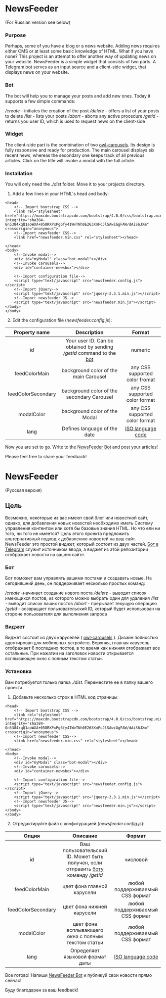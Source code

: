 # NewsFeeder
(For Russian version see below)
### Purpose

Perhaps, some of you have a blog or a news website. Adding news requires either CMS or at least some basic knowledge of HTML. What if you have none?
This project is an attempt to offer another way of updating news on your website. NewsFeeder is a simple widget that consists of two parts. A [Telegram bot](https://t.me/news_box_bot) serves as an input source and a client-side widget, that displays news on your website.

### Bot
The bot will help you to manage your posts and add new ones. Today it supports a few simple commands:

_/create_ - initiates the creation of the post
_/delete_ - offers a list of your posts to delete
_/list_ - lists your posts
_/abort_ - aborts any active procedure
_/getid_ - returns you user ID, which is used to request news on the client-side

### Widget
The client-side part is the combination of two [owl-carousels](http://www.landmarkmlp.com/js-plugin/owl.carousel/index.html). Its design is fully responsive and ready for production. The main carousel displays six recent news, whereas the secondary one keeps track of all previous articles. Click on the title will invoke a modal with the full article.

### Installation
You will only need the _./dist_ folder. Move it to your projects directory.
1) Add a few lines in your HTML's head and body:
```
<head>
    <!-- Import bootstrap CSS -->
    <link rel="stylesheet" href="https://maxcdn.bootstrapcdn.com/bootstrap/4.0.0/css/bootstrap.min.css" integrity="sha384-Gn5384xqQ1aoWXA+058RXPxPg6fy4IWvTNh0E263XmFcJlSAwiGgFAW/dAiS6JXm" crossorigin="anonymous">
    <!--Import newsfeeder CSS-->
    <link href="newsfeeder.min.css" rel="stylesheet"></head>

</head>
<body>
    <!--Invoke modal-->
    <div id="myModal" class="bot-modal"></div>
    <!--Invoke carousels-->
    <div id="container-newsbox"></div>

    <!--Import configuration file-->
    <script type="text/javascript" src="newsfeeder.config.js"></script>
    <!--Import jQuery-->
    <script type="text/javascript" src="jquery-3.3.1.min.js"></script>
    <!--Import newsfeeder JS-->
    <script type="text/javascript" src="newsfeeder.min.js"></script></body>
</body>
```
2) Edit the configuration file (_newsfeeder.config.js_):

| Property name        |  Description  | Format
| :-------------: | :-----:| :--------:|
| id      | Your user ID. Can be obtained by sending _/getid_ command to the [bot](https://t.me/news_box_bot) | numeric|
| feedColorMain      |  background color of the main Carousel| any CSS supported color fromat|
| feedColorSecondary | background color of the secondary Carousel| any CSS supported color format|
| modalColor | background color of the Modal| any CSS supported color format|
| lang | Defines language of the date| [ISO language code](http://www.mathguide.de/info/tools/languagecode.html)|

Now you are set to go. Write to the [NewsFeeder Bot](https://t.me/news_box_bot) and post your articles!

Please feel free to share your feedback!



# NewsFeeder
(Русская версия)
## Цель

Возможно, некоторые из вас имеют свой блог или новостной сайт, однако, для добавления новых новостей необходимо иметь Систему управления контентом или хотя бы базовые знания HTML. Но что ели ни того, ни того не имеется?
Цель этого проекта предложить альтернативный подход к добавлению новостей на ваш сайт. NewsFeeder это простой виджет, который состоит из двух частей. [Бот в Telegram](https://t.me/news_box_bot) служит источником ввода, а виджет из этой репозитории отображает новости на вашем сайте.

### Бот
Бот поможет вам управлять вашими постами и создавать новые. На сегодняшний день, он поддерживает несколько простых команд:

_/create_ -начинает создание нового поста
_/delete_ - выводит список имеющихся постов, из которого можно выбрать один для удаления
_/list_ - выводит список ваших постов
_/abort_ - прерывает текущую операцию
_/getid_ - возвращает пользовательский ID, который будет использован на стороне пользователя для выполнения запроса

### Виджет
Виджет состоит из двух каруселей ( [owl-carousels](http://www.landmarkmlp.com/js-plugin/owl.carousel/index.html) ).
Дизайн полностью адоптирован для мобильных устройств. Верхняя, главная карусель отображает 6 последних постов, в то время как нижняя отображает все остальные. При нажатии на заголовок новости открывается всплывающее окно с полным текстом статьи.

### Установка
Вам потребуется только папка _./dist_. Переместите ее в папку вашего проекта.
1) Добавьте несколько строк в HTML код страницы:
```
<head>
    <!-- Import bootstrap CSS -->
    <link rel="stylesheet" href="https://maxcdn.bootstrapcdn.com/bootstrap/4.0.0/css/bootstrap.min.css" integrity="sha384-Gn5384xqQ1aoWXA+058RXPxPg6fy4IWvTNh0E263XmFcJlSAwiGgFAW/dAiS6JXm" crossorigin="anonymous">
    <!--Import newsfeeder CSS-->
    <link href="newsfeeder.min.css" rel="stylesheet"></head>

</head>
<body>
    <!--Invoke modal-->
    <div id="myModal" class="bot-modal"></div>
    <!--Invoke carousels-->
    <div id="container-newsbox"></div>

    <!--Import configuration file-->
    <script type="text/javascript" src="newsfeeder.config.js"></script>
    <!--Import jQuery-->
    <script type="text/javascript" src="jquery-3.3.1.min.js"></script>
    <!--Import newsfeeder JS-->
    <script type="text/javascript" src="newsfeeder.min.js"></script></body>
</body>
```
2) Отредактируйте файл с конфигурацией (_newsfeeder.config.js_):

| Опция        |  Описание  | Формат
| :-------------: | :-----:| :--------:|
| id      | Ваш пользовательский ID. Может быть получен, если отправить [боту](https://t.me/news_box_bot) команду _/getid_ | числовой|
| feedColorMain      |  цвет фона главной карусели| любой поддерживаемый CSS формат|
| feedColorSecondary | цвет фона нижней карусели | любой поддерживаемый CSS формат|
| modalColor | цвет фона всплывающего окна с полным текстом статьи| любой поддерживаемый CSS формат|
| lang | Определяет языковой формат даты| [ISO language code](http://www.mathguide.de/info/tools/languagecode.html)|

Все готово! Напиши [NewsFeeder Bot](https://t.me/news_box_bot) и публикуй свои новости прямо сейчас!

Буду благодарен за ваш feedback!
